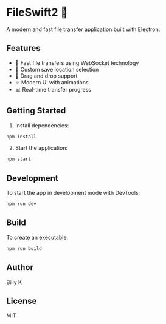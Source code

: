 # FileSwift2 🚀

A modern and fast file transfer application built with Electron.

## Features

- 🚀 Fast file transfers using WebSocket technology
- 📁 Custom save location selection
- 🎯 Drag and drop support
- ✨ Modern UI with animations
- 📊 Real-time transfer progress

## Getting Started

1. Install dependencies:
```bash
npm install
```

2. Start the application:
```bash
npm start
```

## Development

To start the app in development mode with DevTools:
```bash
npm run dev
```

## Build

To create an executable:
```bash
npm run build
```

## Author

Billy K

## License

MIT

